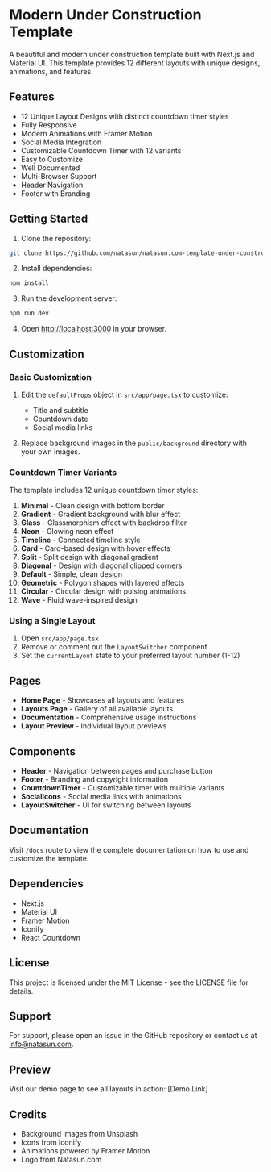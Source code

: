 # Modern Under Construction Template

A beautiful and modern under construction template built with Next.js and Material UI. This template provides 12 different layouts with unique designs, animations, and features.

## Features

- 12 Unique Layout Designs with distinct countdown timer styles
- Fully Responsive
- Modern Animations with Framer Motion
- Social Media Integration
- Customizable Countdown Timer with 12 variants
- Easy to Customize
- Well Documented
- Multi-Browser Support
- Header Navigation
- Footer with Branding

## Getting Started

1. Clone the repository:
```bash
git clone https://github.com/natasun/natasun.com-template-under-construction.git
```

2. Install dependencies:
```bash
npm install
```

3. Run the development server:
```bash
npm run dev
```

4. Open [http://localhost:3000](http://localhost:3000) in your browser.

## Customization

### Basic Customization

1. Edit the `defaultProps` object in `src/app/page.tsx` to customize:
   - Title and subtitle
   - Countdown date
   - Social media links

2. Replace background images in the `public/background` directory with your own images.

### Countdown Timer Variants

The template includes 12 unique countdown timer styles:

1. **Minimal** - Clean design with bottom border
2. **Gradient** - Gradient background with blur effect
3. **Glass** - Glassmorphism effect with backdrop filter
4. **Neon** - Glowing neon effect
5. **Timeline** - Connected timeline style
6. **Card** - Card-based design with hover effects
7. **Split** - Split design with diagonal gradient
8. **Diagonal** - Design with diagonal clipped corners
9. **Default** - Simple, clean design
10. **Geometric** - Polygon shapes with layered effects
11. **Circular** - Circular design with pulsing animations
12. **Wave** - Fluid wave-inspired design

### Using a Single Layout

1. Open `src/app/page.tsx`
2. Remove or comment out the `LayoutSwitcher` component
3. Set the `currentLayout` state to your preferred layout number (1-12)

## Pages

- **Home Page** - Showcases all layouts and features
- **Layouts Page** - Gallery of all available layouts
- **Documentation** - Comprehensive usage instructions
- **Layout Preview** - Individual layout previews

## Components

- **Header** - Navigation between pages and purchase button
- **Footer** - Branding and copyright information
- **CountdownTimer** - Customizable timer with multiple variants
- **SocialIcons** - Social media links with animations
- **LayoutSwitcher** - UI for switching between layouts

## Documentation

Visit `/docs` route to view the complete documentation on how to use and customize the template.

## Dependencies

- Next.js
- Material UI
- Framer Motion
- Iconify
- React Countdown

## License

This project is licensed under the MIT License - see the LICENSE file for details.

## Support

For support, please open an issue in the GitHub repository or contact us at info@natasun.com.

## Preview

Visit our demo page to see all layouts in action: [Demo Link]

## Credits

- Background images from Unsplash
- Icons from Iconify
- Animations powered by Framer Motion
- Logo from Natasun.com
